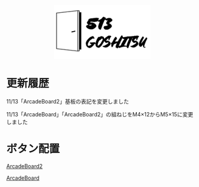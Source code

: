 <p align="center">
<img src="https://github.com/513goshitsu/ArcadeBoard/blob/main/img/logo1.png?raw=true" width="50%">
</p>

# 更新履歴
11/13「ArcadeBoard2」基板の表記を変更しました

11/13「ArcadeBoard」「ArcadeBoard2」の組ねじをM4×12からM5×15に変更しました

# ボタン配置

[ArcadeBoard2](https://github.com/513goshitsu/ArcadeBoard/blob/main/ArcadeBoard2.pdf)

[ArcadeBoard](https://github.com/513goshitsu/ArcadeBoard/blob/main/ArcadeBoard.pdf)

